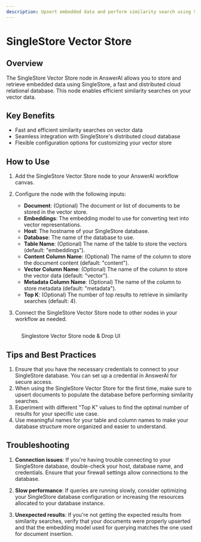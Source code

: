```yaml
---
description: Upsert embedded data and perform similarity search using SingleStore
---
```


# SingleStore Vector Store

## Overview

The SingleStore Vector Store node in AnswerAI allows you to store and retrieve embedded data using SingleStore, a fast and distributed cloud relational database. This node enables efficient similarity searches on your vector data.

## Key Benefits

-   Fast and efficient similarity searches on vector data
-   Seamless integration with SingleStore's distributed cloud database
-   Flexible configuration options for customizing your vector store

## How to Use

1. Add the SingleStore Vector Store node to your AnswerAI workflow canvas.
2. Configure the node with the following inputs:

    - **Document**: (Optional) The document or list of documents to be stored in the vector store.
    - **Embeddings**: The embedding model to use for converting text into vector representations.
    - **Host**: The hostname of your SingleStore database.
    - **Database**: The name of the database to use.
    - **Table Name**: (Optional) The name of the table to store the vectors (default: "embeddings").
    - **Content Column Name**: (Optional) The name of the column to store the document content (default: "content").
    - **Vector Column Name**: (Optional) The name of the column to store the vector data (default: "vector").
    - **Metadata Column Name**: (Optional) The name of the column to store metadata (default: "metadata").
    - **Top K**: (Optional) The number of top results to retrieve in similarity searches (default: 4).

3. Connect the SingleStore Vector Store node to other nodes in your workflow as needed.

<!-- TODO: Add a screenshot showing the SingleStore Vector Store node configuration panel -->
<figure><img src="/.gitbook/assets/screenshots/singlestore.png" alt="" /><figcaption><p> Singlestore Vector Store node   &#x26; Drop UI</p></figcaption></figure>

## Tips and Best Practices

1. Ensure that you have the necessary credentials to connect to your SingleStore database. You can set up a credential in AnswerAI for secure access.
2. When using the SingleStore Vector Store for the first time, make sure to upsert documents to populate the database before performing similarity searches.
3. Experiment with different "Top K" values to find the optimal number of results for your specific use case.
4. Use meaningful names for your table and column names to make your database structure more organized and easier to understand.

## Troubleshooting

1. **Connection issues**: If you're having trouble connecting to your SingleStore database, double-check your host, database name, and credentials. Ensure that your firewall settings allow connections to the database.

2. **Slow performance**: If queries are running slowly, consider optimizing your SingleStore database configuration or increasing the resources allocated to your database instance.

3. **Unexpected results**: If you're not getting the expected results from similarity searches, verify that your documents were properly upserted and that the embedding model used for querying matches the one used for document insertion.

<!-- TODO: Add a screenshot showing a successful SingleStore Vector Store connection and query result -->
